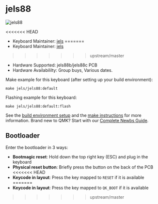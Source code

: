 # jels88

![jels88](https://i.imgur.com/7kuYR4G.png)

<<<<<<< HEAD
* Keyboard Maintainer: [jels](https://github.com/Jels-kb)
=======
* Keyboard Maintainer: [jels](https://github.com/Jels02)
>>>>>>> upstream/master
* Hardware Supported: jels88b/jels88c PCB
* Hardware Availabililty: Group buys, Various dates.

Make example for this keyboard (after setting up your build environment):
    
    make jels/jels88:default

Flashing example for this keyboard:

    make jels/jels88:default:flash

See the [build environment setup](https://docs.qmk.fm/#/getting_started_build_tools) and the [make instructions](https://docs.qmk.fm/#/getting_started_make_guide) for more information. Brand new to QMK? Start with our [Complete Newbs Guide](https://docs.qmk.fm/#/newbs).

## Bootloader

Enter the bootloader in 3 ways:

* **Bootmagic reset**: Hold down the top right key (ESC) and plug in the keyboard
* **Physical reset button**: Briefly press the button on the back of the PCB
<<<<<<< HEAD
* **Keycode in layout**: Press the key mapped to `RESET` if it is available
=======
* **Keycode in layout**: Press the key mapped to `QK_BOOT` if it is available
>>>>>>> upstream/master
